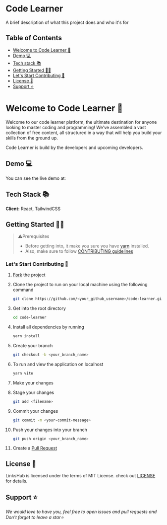 # Code Learner

A brief description of what this project does and who it's for

## Table of Contents

- [Welcome to Code Learner 👋](#welcome-to-codelearner-)
- [Demo 💻](#demo-)
- [Tech stack 📚](#tech-stack-)
- [Getting Started 👩‍💻](#getting-started-)
- [Let's Start Contributing 🌟](#Lets-start-contributing)
- [License 📝](#license-)
- [Support ⭐](#support-)

# Welcome to Code Learner 👋

Welcome to our code learner platform, the ultimate destination for anyone looking to master coding and programming! We've assembled a vast collection of free content, all structured in a way that will help you build your skills from the ground up.

Code Learner is build by the developers and upcoming developers.

## Demo 💻

You can see the live demo at:

## Tech Stack 📚

**Client:** React, TailwindCSS

## Getting Started 👩‍💻

> ⚠️Prerequisites
>
> - Before getting into, it make you sure you have [yarn](https://yarnpkg.com/cli/install) installed.
> - Also, make sure to follow [CONTRIBUTING guidelines](https://github.com/rupali-codes/LinksHub/blob/main/CONTRIBUTING.md)

### Let's Start Contributing 🌟

1. [Fork](https://github.com/techysiddhant/code-learner/compare/fork) the project
2. Clone the project to run on your local machine using the following command

   ```sh
   git clone https://github.com/<your_github_username>/code-learner.git
   ```

3. Get into the root directory

   ```sh
   cd code-learner
   ```

4. Install all dependencies by running

   ```sh
   yarn install
   ```

5. Create your branch

   ```sh
   git checkout -b <your_branch_name>
   ```

6. To run and view the application on localhost

   ```sh
   yarn vite
   ```

7. Make your changes

8. Stage your changes

   ```sh
   git add <filename>
   ```

9. Commit your changes

   ```sh
   git commit -m <your-commit-message>
   ```

10. Push your changes into your branch

    ```sh
    git push origin <your_branch_name>
    ```

11. Create a [Pull Request](https://github.com/techysiddhant/code-learner/compare)

## License 📝

LinksHub is licensed under the terms of MIT License. check out [LICENSE](https://github.com/techysiddhant/code-learner/blob/main/LICENSE) for details.

<a name="support"></a>

## Support ⭐

_We would love to have you, feel free to open issues and pull requests and Don't forget to leave a star⭐_
